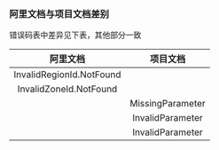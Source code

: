 ### 阿里文档与项目文档差别

错误码表中差异见下表，其他部分一致

|阿里文档|项目文档|
|:-:|:-:|
|InvalidRegionId.NotFound||
|InvalidZoneId.NotFound||
||MissingParameter|
||InvalidParameter|
||InvalidParameter|
